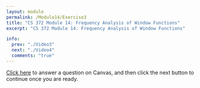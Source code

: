 ```yaml
---
layout: module
permalink: /Module14/Exercise3
title: "CS 372 Module 14: Frequency Analysis of Window Functions"
excerpt: "CS 372 Module 14: Frequency Analysis of Window Functions"

info:
  prev: "./Video3"
  next: "./Video4"
  comments: "true"
---
```


<a href = "https://ursinus.instructure.com/courses/15546/quizzes/22011">Click here</a> to answer a question on Canvas, and then click the next button to continue once you are ready.